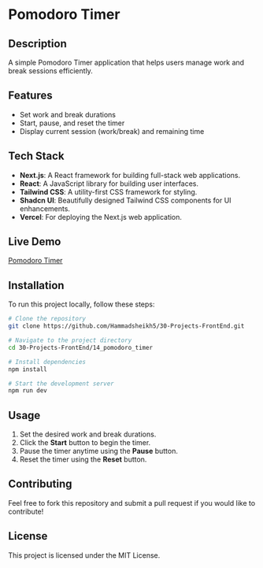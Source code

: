 # Pomodoro Timer

## Description
A simple Pomodoro Timer application that helps users manage work and break sessions efficiently.

## Features
- Set work and break durations
- Start, pause, and reset the timer
- Display current session (work/break) and remaining time

## Tech Stack
- **Next.js**: A React framework for building full-stack web applications.
- **React**: A JavaScript library for building user interfaces.
- **Tailwind CSS**: A utility-first CSS framework for styling.
- **Shadcn UI**: Beautifully designed Tailwind CSS components for UI enhancements.
- **Vercel**: For deploying the Next.js web application.

## Live Demo
[Pomodoro Timer](https://14-pomodoro-timer-jade.vercel.app/)

## Installation
To run this project locally, follow these steps:

```bash
# Clone the repository
git clone https://github.com/Hammadsheikh5/30-Projects-FrontEnd.git

# Navigate to the project directory
cd 30-Projects-FrontEnd/14_pomodoro_timer

# Install dependencies
npm install

# Start the development server
npm run dev
```

## Usage
1. Set the desired work and break durations.
2. Click the **Start** button to begin the timer.
3. Pause the timer anytime using the **Pause** button.
4. Reset the timer using the **Reset** button.

## Contributing
Feel free to fork this repository and submit a pull request if you would like to contribute!

## License
This project is licensed under the MIT License.

